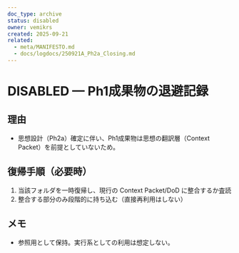 ```yaml
---
doc_type: archive
status: disabled
owner: vemikrs
created: 2025-09-21
related:
  - meta/MANIFESTO.md
  - docs/logdocs/250921A_Ph2a_Closing.md
---
```


# DISABLED — Ph1成果物の退避記録

## 理由
- 思想設計（Ph2a）確定に伴い、Ph1成果物は思想の翻訳層（Context Packet）を前提としていないため。

## 復帰手順（必要時）
1) 当該フォルダを一時復帰し、現行の Context Packet/DoD に整合するか査読  
2) 整合する部分のみ段階的に持ち込む（直接再利用はしない）

## メモ
- 参照用として保持。実行系としての利用は想定しない。
